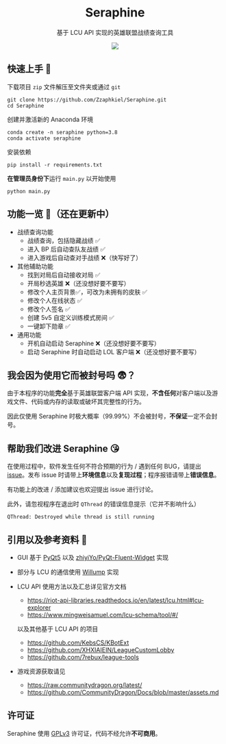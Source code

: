 <h1 align='center'>
    Seraphine
</h1>
<p align='center'>
    基于 LCU API 实现的英雄联盟战绩查询工具
</p>

<p align='center'><img src="https://github.com/Zzaphkiel/Seraphine/assets/60383222/aea50a9d-09a6-46a9-9385-377019f2d071" align="center" /></p>

## 快速上手 🤗
下载项目 `zip` 文件解压至文件夹或通过 `git`
```shell
git clone https://github.com/Zzaphkiel/Seraphine.git
cd Seraphine
```
创建并激活新的 Anaconda 环境
```shell
conda create -n seraphine python=3.8
conda activate seraphine
```
安装依赖
```shell
pip install -r requirements.txt
```
**在管理员身份下**运行 `main.py` 以开始使用
```shell
python main.py
```

## 功能一览 🥰（还在更新中）
- 战绩查询功能
  - 战绩查询，包括隐藏战绩 ✅
  - 进入 BP 后自动查队友战绩 ✅
  - 进入游戏后自动查对手战绩 ❌（快写好了）
- 其他辅助功能
  - 找到对局后自动接收对局 ✅
  - 开局秒选英雄 ❌（还没想好要不要写）
  - 修改个人主页背景✅，可改为未拥有的皮肤 ✅
  - 修改个人在线状态 ✅
  - 修改个人签名 ✅
  - 创建 5v5 自定义训练模式房间 ✅
  - 一键卸下勋章 ✅
- 通用功能
  - 开机自动启动 Seraphine ❌（还没想好要不要写）
  - 启动 Seraphine 时自动启动 LOL 客户端 ❌（还没想好要不要写）

## 我会因为使用它而被封号吗 😨？
由于本程序的功能**完全**基于英雄联盟客户端 API 实现，**不含任何**对客户端以及游戏文件、代码或内存的读取或破坏其完整性的行为。

因此仅使用 Seraphine 时极大概率（99.99%）不会被封号，**不保证**一定不会封号。

## 帮助我们改进 Seraphine 😘
在使用过程中，软件发生任何不符合预期的行为 / 遇到任何 BUG，请提出 [issue](https://github.com/Zzaphkiel/Seraphine/issues)。发布 issue 时请带上**环境信息**以及**复现过程**；程序报错请带上**错误信息**。

有功能上的改进 / 添加建议也欢迎提出 issue 进行讨论。

此外，请忽视程序在退出时 `QThread` 的错误信息提示（它并不影响什么）
```
QThread: Destroyed while thread is still running
```

## 引用以及参考资料 👀
- GUI 基于 [PyQt5](https://www.riverbankcomputing.com/software/pyqt/) 以及 [zhiyiYo/PyQt-Fluent-Widget](https://github.com/zhiyiYo/PyQt-Fluent-Widgets) 实现
- 部分与 LCU 的通信使用 [Willump](https://github.com/elliejs/Willump) 实现
- LCU API 使用方法以及汇总详见官方文档
  - https://riot-api-libraries.readthedocs.io/en/latest/lcu.html#lcu-explorer
  - https://www.mingweisamuel.com/lcu-schema/tool/#/

  以及其他基于 LCU API 的项目
  - https://github.com/KebsCS/KBotExt
  - https://github.com/XHXIAIEIN/LeagueCustomLobby
  - https://github.com/7rebux/league-tools
- 游戏资源获取请见
  - https://raw.communitydragon.org/latest/
  - https://github.com/CommunityDragon/Docs/blob/master/assets.md


## 许可证
Seraphine 使用 [GPLv3](https://github.com/Zzaphkiel/Seraphine/blob/main/LICENSE) 许可证，代码不经允许**不可商用**。
